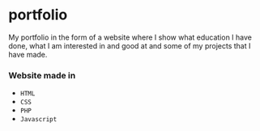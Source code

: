 # portfolio

My portfolio in the form of a website where I show what education I have done, what I am interested in and good at and some of my projects that I have made.

### Website made in 
- `HTML`
- `CSS`
- `PHP`
- `Javascript`
